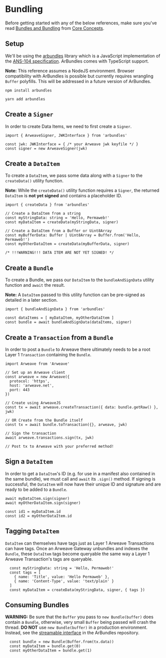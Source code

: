 # Bundling

Before getting started with any of the below references, make sure you've read
[Bundles and Bundling](/concepts/bundles.md) from [Core Concepts](/concepts).

## Setup

We'll be using the [arbundles](https://github.com/bundlr-Network/arbundles)
library which is a JavaScript implementation of the
[ANS-104 specification](https://github.com/ArweaveTeam/arweave-standards/blob/master/ans/ANS-104.md).  ArBundles comes with TypeScript support.

**Note:** This reference assumes a NodeJS environment.  Browser compatibility
with ArBundles is possible but currently requires wrangling `Buffer` polyfills.
This will be addressed in a future version of ArBundles.

<CodeGroup>
  <CodeGroupItem title="NPM">

```console
npm install arbundles
```

  </CodeGroupItem>
  <CodeGroupItem title="YARN">

```console
yarn add arbundles
```

  </CodeGroupItem>
</CodeGroup>

## Create a `Signer`

In order to create Data Items, we need to first create a `Signer`.

<CodeGroup>
  <CodeGroupItem title="TS">

```ts:no-line-numbers
import { ArweaveSigner, JWKInterface } from 'arbundles'

const jwk: JWKInterface = { /* your Arweave jwk keyfile */ }
const signer = new ArweaveSigner(jwk)
```

  </CodeGroupItem>
</CodeGroup>

## Create a `DataItem`

To create a `DataItem`, we pass some data along with a `Signer` to the
`createData()` utility function.

**Note:** While the `createData()` utility function requires a `Signer`, the
returned `DataItem` is **not yet signed** and contains a placeholder ID.

<CodeGroup>
  <CodeGroupItem title="TS">

```ts:no-line-numbers
import { createData } from 'arbundles'

// Create a DataItem from a string
const myStringData: string = 'Hello, Permaweb!'
const myDataItem = createData(myStringData, signer)

// Create a DataItem from a Buffer or Uint8Array
const myBufferData: Buffer | Uint8Array = Buffer.from('Hello, Permaweb!')
const myOtherDataItem = createData(myBufferData, signer)

/* !!!WARNING!!! DATA ITEM ARE NOT YET SIGNED! */
```

  </CodeGroupItem>
</CodeGroup>

## Create a `Bundle`

To create a Bundle, we pass our `DataItem` to the `bundleAndSignData` utility
function and `await` the result.

**Note:** A `DataItem` passed to this utility function can
be pre-signed as detailed in a later section.

<CodeGroup>
  <CodeGroupItem title="TS">

```ts:no-line-numbers
import { bundleAndSignData } from 'arbundles'

const dataItems = [ myDataItem, myOtherDataItem ]
const bundle = await bundleAndSignData(dataItems, signer)
```

  </CodeGroupItem>
</CodeGroup>

## Create a `Transaction` from a `Bundle`

In order to post a `Bundle` to Arweave there ultimately needs to be a root
Layer 1 `Transaction` containing the `Bundle`.

<CodeGroup>
  <CodeGroupItem title="TS">

```ts:no-line-numbers
import Arweave from 'Arweave'

// Set up an Arweave client
const arweave = new Arweave({
  protocol: 'https',
  host: 'arweave.net',
  port: 443
})

// Create using ArweaveJS
const tx = await arweave.createTransaction({ data: bundle.getRaw() }, jwk)

// OR Create from the Bundle itself
const tx = await bundle.toTransaction({}, arweave, jwk)

// Sign the transaction
await arweave.transactions.sign(tx, jwk)

// Post tx to Arweave with your preferred method!
```

  </CodeGroupItem>
</CodeGroup>

## Sign a `DataItem`

In order to get a `DataItem`'s ID (e.g. for use in a manifest also contained in the same bundle), we must call and `await` its `.sign()` method.  If signing
is successful, the `DataItem` will now have their unique ID and signature and
are ready to be added to a `Bundle`.

<CodeGroup>
  <CodeGroupItem title="TS">

```ts:no-line-numbers
await myDataItem.sign(signer)
await myOtherDataItem.sign(signer)

const id1 = myDataItem.id
const id2 = myOtherDataItem.id
```

  </CodeGroupItem>
</CodeGroup>

## Tagging `DataItem`

`DataItem` can themselves have tags just as Layer 1 Arweave Transactions can
have tags.  Once an Arweave Gateway unbundles and indexes the `Bundle`, these
`DataItem` tags become queryable the same way a Layer 1 Arweave Transaction's
tags are queryable.

<CodeGroup>
  <CodeGroupItem title="TS">

```ts:no-line-numbers
  const myStringData: string = 'Hello, Permaweb!'
  const tags = [
    { name: 'Title', value: 'Hello Permaweb' },
    { name: 'Content-Type', value: 'text/plain' }
  ]
  const myDataItem = createData(myStringData, signer, { tags })
```

  </CodeGroupItem>
</CodeGroup>

## Consuming Bundles

**WARNING:** Be sure that the `Buffer` you pass to `new Bundle(buffer)` does
contain a `Bundle`, otherwise, very small `Buffer` being passed will crash
the thread.  **DO NOT** use `new Bundle(buffer)` in a production environment.
Instead, see the
[streamable interface](https://github.com/Bundlr-Network/arbundles/blob/master/src/stream)
in the ArBundles repository.

<CodeGroup>
  <CodeGroupItem title="TS">

```ts:no-line-numbers
  const bundle = new Bundle(Buffer.from(tx.data))
  const myDataItem = bundle.get(0)
  const myOtherDataItem = bundle.get(1)
```

  </CodeGroupItem>
</CodeGroup>
